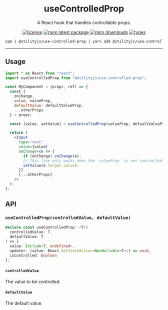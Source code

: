<div align="center">
  <h1 align="center">
    useControlledProp
  </h1>
</div>

<div align="center">

A React hook that handles controllable props.

[![license](https://img.shields.io/github/license/mimshins/utilityjs?color=212121&style=for-the-badge)](https://github.com/mimshins/utilityjs/blob/main/LICENSE)
[![npm latest package](https://img.shields.io/npm/v/@utilityjs/use-controlled-prop?color=212121&style=for-the-badge)](https://www.npmjs.com/package/@utilityjs/use-controlled-prop)
[![npm downloads](https://img.shields.io/npm/dm/@utilityjs/use-controlled-prop?color=212121&style=for-the-badge)](https://www.npmjs.com/package/@utilityjs/use-controlled-prop)
[![types](https://img.shields.io/npm/types/@utilityjs/use-controlled-prop?color=212121&style=for-the-badge)](https://www.npmjs.com/package/@utilityjs/use-controlled-prop)

```bash
npm i @utilityjs/use-controlled-prop | yarn add @utilityjs/use-controlled-prop
```

</div>

<hr>

## Usage

```jsx
import * as React from "react";
import useControlledProp from "@utilityjs/use-controlled-prop";

const MyComponent = (props, ref) => {
  const {
    onChange,
    value: valueProp,
    defaultValue: defaultValueProp,
    ...otherProps
  } = props;

  const [value, setValue] = useControlledProp(valueProp, defaultValueProp);

  return (
    <Input
      type="text"
      value={value}
      onChange={e => {
        if (onChange) onChange(e);
        // This line only works when the `valueProp` is not controlled
        setValue(e.target.value);
      }}
      {...otherProps}
    />
  );
};
```

## API

### `useControlledProp(controlledValue, defaultValue)`

```ts
declare const useControlledProp: <T>(
  controlledValue: T,
  defaultValue: T
) => [
  value: Exclude<T, undefined>,
  updater: (value: React.SetStateAction<NonNullable<T>>) => void,
  isControlled: boolean
];
```

#### `controlledValue`

The value to be controlled.

#### `defaultValue`

The default value.
